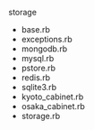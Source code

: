 storage
  - base.rb
  - exceptions.rb
  - mongodb.rb
  - mysql.rb
  - pstore.rb
  - redis.rb
  - sqlite3.rb
  - kyoto_cabinet.rb
  - osaka_cabinet.rb
- storage.rb

